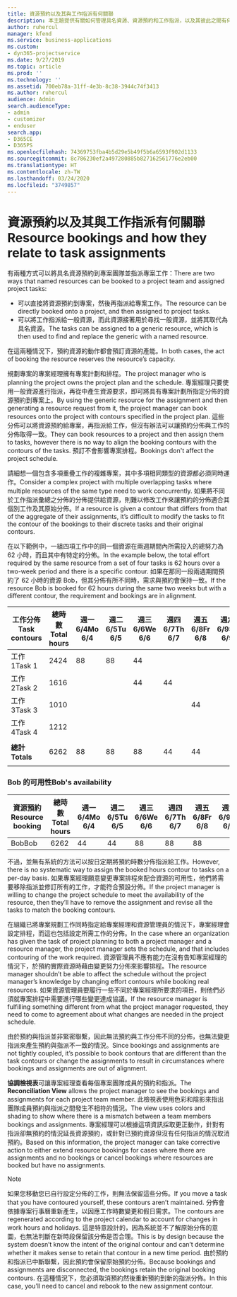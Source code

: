 ```yaml
---
title: 資源預約以及其與工作指派有何關聯
description: 本主題提供有關如何管理具名資源、資源預約和工作指派，以及其彼此之間有何關聯的資訊。
author: ruhercul
manager: kfend
ms.service: business-applications
ms.custom:
- dyn365-projectservice
ms.date: 9/27/2019
ms.topic: article
ms.prod: ''
ms.technology: ''
ms.assetid: 700eb78a-31ff-4e3b-8c38-3944c74f3413
ms.author: ruhercul
audience: Admin
search.audienceType:
- admin
- customizer
- enduser
search.app:
- D365CE
- D365PS
ms.openlocfilehash: 74369753fba4b5d29e5b49f5b6a6593f902d1133
ms.sourcegitcommit: 8c786230ef2a497280885b827162561776e2eb00
ms.translationtype: HT
ms.contentlocale: zh-TW
ms.lasthandoff: 03/24/2020
ms.locfileid: "3749857"
---
```

# <a name="resource-bookings-and-how-they-relate-to-task-assignments"></a><span data-ttu-id="74300-103">資源預約以及其與工作指派有何關聯</span><span class="sxs-lookup"><span data-stu-id="74300-103">Resource bookings and how they relate to task assignments</span></span>


<span data-ttu-id="74300-104">有兩種方式可以將具名資源預約到專案團隊並指派專案工作：</span><span class="sxs-lookup"><span data-stu-id="74300-104">There are two ways that named resources can be booked to a project team and assigned project tasks:</span></span>

- <span data-ttu-id="74300-105">可以直接將資源預約到專案，然後再指派給專案工作。</span><span class="sxs-lookup"><span data-stu-id="74300-105">The resource can be directly booked onto a project, and then assigned to project tasks.</span></span>
- <span data-ttu-id="74300-106">可以將工作指派給一般資源，而此資源接著用於尋找一般資源，並將其取代為具名資源。</span><span class="sxs-lookup"><span data-stu-id="74300-106">The tasks can be assigned to a generic resource, which is then used to find and replace the generic with a named resource.</span></span> 

<span data-ttu-id="74300-107">在這兩種情況下，預約資源的動作都會預訂資源的產能。</span><span class="sxs-lookup"><span data-stu-id="74300-107">In both cases, the act of booking the resource reserves the resource’s capacity.</span></span>

<span data-ttu-id="74300-108">規劃專案的專案經理擁有專案計劃和排程。</span><span class="sxs-lookup"><span data-stu-id="74300-108">The project manager who is planning the project owns the project plan and the schedule.</span></span> <span data-ttu-id="74300-109">專案經理只要使用一般資源進行指派，再從中產生資源要求，即可將具有專案計劃所指定分佈的資源預約到專案上。</span><span class="sxs-lookup"><span data-stu-id="74300-109">By using the generic resource for the assignment and then generating a resource request from it, the project manager can book resources onto the project with contours specified in the project plan.</span></span> <span data-ttu-id="74300-110">這些分佈可以將資源預約給專案，再指派給工作，但沒有辦法可以讓預約分佈與工作的分佈取得一致。</span><span class="sxs-lookup"><span data-stu-id="74300-110">They can book resources to a project and then assign them to tasks, however there is no way to align the booking contours with the contours of the tasks.</span></span> <span data-ttu-id="74300-111">預訂不會影響專案排程。</span><span class="sxs-lookup"><span data-stu-id="74300-111">Bookings don't affect the project schedule.</span></span>

<span data-ttu-id="74300-112">請細想一個包含多項重疊工作的複雜專案，其中多項相同類型的資源都必須同時運作。</span><span class="sxs-lookup"><span data-stu-id="74300-112">Consider a complex project with multiple overlapping tasks where multiple resources of the same type need to work concurrently.</span></span> <span data-ttu-id="74300-113">如果將不同於工作指派彙總之分佈的分佈提供給資源，則難以修改工作來讓預約的分佈適合其個別工作及其原始分佈。</span><span class="sxs-lookup"><span data-stu-id="74300-113">If a resource is given a contour that differs from that of the aggregate of their assignments, it’s difficult to modify the tasks to fit the contour of the bookings to their discrete tasks and their original contours.</span></span>

<span data-ttu-id="74300-114">在以下範例中，一組四項工作中的同一個資源在兩週期間內所需投入的總努力為 62 小時，而且其中有特定的分佈。</span><span class="sxs-lookup"><span data-stu-id="74300-114">In the example below, the total effort required by the same resource from a set of four tasks is 62 hours over a two-week period and there is a specific contour.</span></span> <span data-ttu-id="74300-115">如果在那同一段兩週期間預約了 62 小時的資源 Bob，但其分佈有所不同時，需求與預約會保持一致。</span><span class="sxs-lookup"><span data-stu-id="74300-115">If the resource Bob is booked for 62 hours during the same two weeks but with a different contour, the requirement and bookings are in alignment.</span></span>

| <span data-ttu-id="74300-116">**工作分佈**</span><span class="sxs-lookup"><span data-stu-id="74300-116">**Task contours**</span></span>    | <span data-ttu-id="74300-117">**總時數**</span><span class="sxs-lookup"><span data-stu-id="74300-117">**Total hours**</span></span> | <span data-ttu-id="74300-118">週一 6/4</span><span class="sxs-lookup"><span data-stu-id="74300-118">Mo 6/4</span></span> | <span data-ttu-id="74300-119">週二 6/5</span><span class="sxs-lookup"><span data-stu-id="74300-119">Tu 6/5</span></span> | <span data-ttu-id="74300-120">週三 6/6</span><span class="sxs-lookup"><span data-stu-id="74300-120">We 6/6</span></span> | <span data-ttu-id="74300-121">週四 6/7</span><span class="sxs-lookup"><span data-stu-id="74300-121">Th 6/7</span></span> | <span data-ttu-id="74300-122">週五 6/8</span><span class="sxs-lookup"><span data-stu-id="74300-122">Fr 6/8</span></span> | <span data-ttu-id="74300-123">週六 6/9</span><span class="sxs-lookup"><span data-stu-id="74300-123">Sa 6/9</span></span> | <span data-ttu-id="74300-124">週日 6/10</span><span class="sxs-lookup"><span data-stu-id="74300-124">Su 6/10</span></span> | <span data-ttu-id="74300-125">週一 6/11</span><span class="sxs-lookup"><span data-stu-id="74300-125">Mo 6/11</span></span> | <span data-ttu-id="74300-126">週二 6/12</span><span class="sxs-lookup"><span data-stu-id="74300-126">Tu 6/12</span></span> | <span data-ttu-id="74300-127">週三 6/13</span><span class="sxs-lookup"><span data-stu-id="74300-127">We 6/13</span></span> | <span data-ttu-id="74300-128">週四 6/14</span><span class="sxs-lookup"><span data-stu-id="74300-128">Th 6/14</span></span> | <span data-ttu-id="74300-129">週五 6/15</span><span class="sxs-lookup"><span data-stu-id="74300-129">Fr 6/15</span></span> |
|----------------------|-----------------|--------|--------|--------|--------|--------|--------|---------|---------|---------|---------|---------|---------|
| <span data-ttu-id="74300-130">工作 1</span><span class="sxs-lookup"><span data-stu-id="74300-130">Task 1</span></span>               | <span data-ttu-id="74300-131">24</span><span class="sxs-lookup"><span data-stu-id="74300-131">24</span></span>              | <span data-ttu-id="74300-132">8</span><span class="sxs-lookup"><span data-stu-id="74300-132">8</span></span>      | <span data-ttu-id="74300-133">8</span><span class="sxs-lookup"><span data-stu-id="74300-133">8</span></span>      | <span data-ttu-id="74300-134">4</span><span class="sxs-lookup"><span data-stu-id="74300-134">4</span></span>      |        |        |        |         |         |         | <span data-ttu-id="74300-135">4</span><span class="sxs-lookup"><span data-stu-id="74300-135">4</span></span>       |         |         |
| <span data-ttu-id="74300-136">工作 2</span><span class="sxs-lookup"><span data-stu-id="74300-136">Task 2</span></span>               | <span data-ttu-id="74300-137">16</span><span class="sxs-lookup"><span data-stu-id="74300-137">16</span></span>              |        |        | <span data-ttu-id="74300-138">4</span><span class="sxs-lookup"><span data-stu-id="74300-138">4</span></span>      | <span data-ttu-id="74300-139">4</span><span class="sxs-lookup"><span data-stu-id="74300-139">4</span></span>      |        |        |         | <span data-ttu-id="74300-140">8</span><span class="sxs-lookup"><span data-stu-id="74300-140">8</span></span>       |         |         |         |         |
| <span data-ttu-id="74300-141">工作 3</span><span class="sxs-lookup"><span data-stu-id="74300-141">Task 3</span></span>               | <span data-ttu-id="74300-142">10</span><span class="sxs-lookup"><span data-stu-id="74300-142">10</span></span>              |        |        |        |        | <span data-ttu-id="74300-143">4</span><span class="sxs-lookup"><span data-stu-id="74300-143">4</span></span>      |        |         |         | <span data-ttu-id="74300-144">4</span><span class="sxs-lookup"><span data-stu-id="74300-144">4</span></span>       |         | <span data-ttu-id="74300-145">2</span><span class="sxs-lookup"><span data-stu-id="74300-145">2</span></span>       |         |
| <span data-ttu-id="74300-146">工作 4</span><span class="sxs-lookup"><span data-stu-id="74300-146">Task 4</span></span>               | <span data-ttu-id="74300-147">12</span><span class="sxs-lookup"><span data-stu-id="74300-147">12</span></span>              |        |        |        |        |        |        |         |         |         | <span data-ttu-id="74300-148">4</span><span class="sxs-lookup"><span data-stu-id="74300-148">4</span></span>       |         | <span data-ttu-id="74300-149">8</span><span class="sxs-lookup"><span data-stu-id="74300-149">8</span></span>       |
|                      |                 |        |        |        |        |        |        |         |         |         |         |         |         |
| <span data-ttu-id="74300-150">**總計**</span><span class="sxs-lookup"><span data-stu-id="74300-150">**Totals**</span></span>           | <span data-ttu-id="74300-151">62</span><span class="sxs-lookup"><span data-stu-id="74300-151">62</span></span>              | <span data-ttu-id="74300-152">8</span><span class="sxs-lookup"><span data-stu-id="74300-152">8</span></span>      | <span data-ttu-id="74300-153">8</span><span class="sxs-lookup"><span data-stu-id="74300-153">8</span></span>      | <span data-ttu-id="74300-154">8</span><span class="sxs-lookup"><span data-stu-id="74300-154">8</span></span>      | <span data-ttu-id="74300-155">4</span><span class="sxs-lookup"><span data-stu-id="74300-155">4</span></span>      | <span data-ttu-id="74300-156">4</span><span class="sxs-lookup"><span data-stu-id="74300-156">4</span></span>      |        |         | <span data-ttu-id="74300-157">8</span><span class="sxs-lookup"><span data-stu-id="74300-157">8</span></span>       | <span data-ttu-id="74300-158">4</span><span class="sxs-lookup"><span data-stu-id="74300-158">4</span></span>       | <span data-ttu-id="74300-159">8</span><span class="sxs-lookup"><span data-stu-id="74300-159">8</span></span>       | <span data-ttu-id="74300-160">2</span><span class="sxs-lookup"><span data-stu-id="74300-160">2</span></span>       | <span data-ttu-id="74300-161">8</span><span class="sxs-lookup"><span data-stu-id="74300-161">8</span></span>       |
|                      |                 |        |        |        |        |        |        |         |         |         |         |

### <a name="bobs-availability"></a><span data-ttu-id="74300-162">Bob 的可用性</span><span class="sxs-lookup"><span data-stu-id="74300-162">Bob's availability</span></span>
| <span data-ttu-id="74300-163">**資源預約**</span><span class="sxs-lookup"><span data-stu-id="74300-163">**Resource   booking**</span></span> | <span data-ttu-id="74300-164">**總時數**</span><span class="sxs-lookup"><span data-stu-id="74300-164">**Total hours**</span></span> | <span data-ttu-id="74300-165">週一 6/4</span><span class="sxs-lookup"><span data-stu-id="74300-165">Mo 6/4</span></span> | <span data-ttu-id="74300-166">週二 6/5</span><span class="sxs-lookup"><span data-stu-id="74300-166">Tu 6/5</span></span> | <span data-ttu-id="74300-167">週三 6/6</span><span class="sxs-lookup"><span data-stu-id="74300-167">We 6/6</span></span> | <span data-ttu-id="74300-168">週四 6/7</span><span class="sxs-lookup"><span data-stu-id="74300-168">Th 6/7</span></span> | <span data-ttu-id="74300-169">週五 6/8</span><span class="sxs-lookup"><span data-stu-id="74300-169">Fr 6/8</span></span> | <span data-ttu-id="74300-170">週六 6/9</span><span class="sxs-lookup"><span data-stu-id="74300-170">Sa 6/9</span></span> | <span data-ttu-id="74300-171">週日 6/10</span><span class="sxs-lookup"><span data-stu-id="74300-171">Su 6/10</span></span> | <span data-ttu-id="74300-172">週一 6/11</span><span class="sxs-lookup"><span data-stu-id="74300-172">Mo 6/11</span></span> | <span data-ttu-id="74300-173">週二 6/12</span><span class="sxs-lookup"><span data-stu-id="74300-173">Tu 6/12</span></span> | <span data-ttu-id="74300-174">週三 6/13</span><span class="sxs-lookup"><span data-stu-id="74300-174">We 6/13</span></span> | <span data-ttu-id="74300-175">週四 6/14</span><span class="sxs-lookup"><span data-stu-id="74300-175">Th 6/14</span></span> | <span data-ttu-id="74300-176">週五 6/15</span><span class="sxs-lookup"><span data-stu-id="74300-176">Fr 6/15</span></span> |
|------------------------|-----------------|--------|--------|--------|--------|--------|--------|---------|---------|---------|---------|---------|---------|
| <span data-ttu-id="74300-177">Bob</span><span class="sxs-lookup"><span data-stu-id="74300-177">Bob</span></span>                    | <span data-ttu-id="74300-178">62</span><span class="sxs-lookup"><span data-stu-id="74300-178">62</span></span>              | <span data-ttu-id="74300-179">4</span><span class="sxs-lookup"><span data-stu-id="74300-179">4</span></span>      | <span data-ttu-id="74300-180">4</span><span class="sxs-lookup"><span data-stu-id="74300-180">4</span></span>      | <span data-ttu-id="74300-181">8</span><span class="sxs-lookup"><span data-stu-id="74300-181">8</span></span>      | <span data-ttu-id="74300-182">8</span><span class="sxs-lookup"><span data-stu-id="74300-182">8</span></span>      | <span data-ttu-id="74300-183">8</span><span class="sxs-lookup"><span data-stu-id="74300-183">8</span></span>      |        |         | <span data-ttu-id="74300-184">4</span><span class="sxs-lookup"><span data-stu-id="74300-184">4</span></span>       | <span data-ttu-id="74300-185">4</span><span class="sxs-lookup"><span data-stu-id="74300-185">4</span></span>       | <span data-ttu-id="74300-186">8</span><span class="sxs-lookup"><span data-stu-id="74300-186">8</span></span>       | <span data-ttu-id="74300-187">8</span><span class="sxs-lookup"><span data-stu-id="74300-187">8</span></span>       | <span data-ttu-id="74300-188">6</span><span class="sxs-lookup"><span data-stu-id="74300-188">6</span></span>       |

<span data-ttu-id="74300-189">不過，並無有系統的方法可以按日定期將預約時數分佈指派給工作。</span><span class="sxs-lookup"><span data-stu-id="74300-189">However, there is no systematic way to assign the booked hours contour to tasks on a per-day basis.</span></span> <span data-ttu-id="74300-190">如果專案經理願意變更專案排程來配合資源的可用性，他們將需要移除指派並修訂所有的工作，才能符合預設分佈。</span><span class="sxs-lookup"><span data-stu-id="74300-190">If the project manager is willing to change the project schedule to meet the availability of the resource, then they’ll have to remove the assignment and revise all the tasks to match the booking contours.</span></span>

<span data-ttu-id="74300-191">在組織已將專案規劃工作同時指定給專案經理和資源管理員的情況下，專案經理會設定排程，而這也包括設定所需工作的分佈。</span><span class="sxs-lookup"><span data-stu-id="74300-191">In the case where an organization has given the task of project planning to both a project manager and a resource manager, the project manager sets the schedule, and that includes contouring of the work required.</span></span> <span data-ttu-id="74300-192">資源管理員不應有能力在沒有告知專案經理的情況下，於預約實際資源時藉由變更努力分佈來影響排程。</span><span class="sxs-lookup"><span data-stu-id="74300-192">The resource manager shouldn’t be able to affect the schedule without the project manager’s knowledge by changing effort contours while booking real resources.</span></span> <span data-ttu-id="74300-193">如果資源管理員要履行一些不同於專案經理所要求的項目，則他們必須就專案排程中需要進行哪些變更達成協議。</span><span class="sxs-lookup"><span data-stu-id="74300-193">If the resource manager is fulfilling something different from what the project manager requested, they need to come to agreement about what changes are needed in the project schedule.</span></span>

<span data-ttu-id="74300-194">由於預約與指派並非緊密聯繫，因此無法預約與工作分佈不同的分佈，也無法變更指派來產生預約與指派不一致的情況。</span><span class="sxs-lookup"><span data-stu-id="74300-194">Since bookings and assignments are not tightly coupled, it’s possible to book contours that are different than the task contours or change the assignments to result in circumstances where bookings and assignments are out of alignment.</span></span>

<span data-ttu-id="74300-195">**協調檢視表**可讓專案經理查看每個專案團隊成員的預約和指派。</span><span class="sxs-lookup"><span data-stu-id="74300-195">The **Reconciliation View** allows the project manager to see the bookings and assignments for each project team member.</span></span> <span data-ttu-id="74300-196">此檢視表使用色彩和陰影來指出團隊成員預約與指派之間發生不相符的情況。</span><span class="sxs-lookup"><span data-stu-id="74300-196">The view uses colors and shading to show where there is a mismatch between a team members bookings and assignments.</span></span> <span data-ttu-id="74300-197">專案經理可以根據這項資訊採取更正動作，針對有指派卻無預約的情況延長資源預約，或針對已預約資源但沒有任何指派的情況取消預約。</span><span class="sxs-lookup"><span data-stu-id="74300-197">Based on this information, the project manager can take corrective action to either extend resource bookings for cases where there are assignments and no bookings or cancel bookings where resources are booked but have no assignments.</span></span>

> [!NOTE]
> <span data-ttu-id="74300-198">如果您移動您已自行設定分佈的工作，則無法保留這些分佈。</span><span class="sxs-lookup"><span data-stu-id="74300-198">If you move a task that you have contoured yourself, these contours aren’t maintained.</span></span> <span data-ttu-id="74300-199">分佈會依據專案行事曆重新產生，以因應工作時數變更和假日需求。</span><span class="sxs-lookup"><span data-stu-id="74300-199">The contours are regenerated according to the project calendar to account for changes in work hours and holidays.</span></span> <span data-ttu-id="74300-200">這是特意設計的，因為系統並不了解原始分佈的意圖，也無法判斷在新時段保留該分佈是否合理。</span><span class="sxs-lookup"><span data-stu-id="74300-200">This is by design because the system doesn’t know the intent of the original contour and can’t determine whether it makes sense to retain that contour in a new time period.</span></span> <span data-ttu-id="74300-201">由於預約和指派已中斷聯繫，因此預約會保留原始預約分佈。</span><span class="sxs-lookup"><span data-stu-id="74300-201">Because bookings and assignments are disconnected, the bookings retain the original booking contours.</span></span> <span data-ttu-id="74300-202">在這種情況下，您必須取消預約然後重新預約到新的指派分佈。</span><span class="sxs-lookup"><span data-stu-id="74300-202">In this case, you’ll need to cancel and rebook to the new assignment contour.</span></span>

